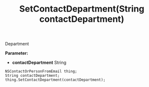 ﻿---
uid: crmscript_ref_NSContactOrPersonFromEmail_SetContactDepartment
title: SetContactDepartment(String contactDepartment)
intellisense: NSContactOrPersonFromEmail.SetContactDepartment
keywords: NSContactOrPersonFromEmail, GetContactDepartment
so.topic: reference
---

Department

**Parameter:** 
 - **contactDepartment** String

```crmscript
NSContactOrPersonFromEmail thing;
String contactDepartment;
thing.SetContactDepartment(contactDepartment);
```

